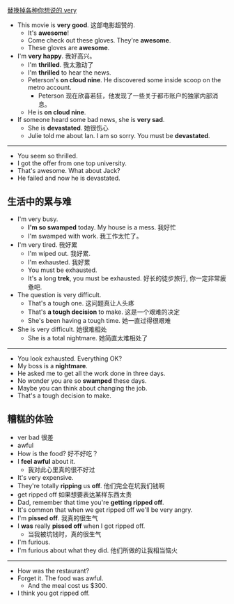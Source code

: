 [替换掉各种你想说的 very](https://youtu.be/wdwK69gTmtg)

- This movie is **very good**. 这部电影超赞的.
  - It's **awesome**!
  - Come check out these gloves. They're **awesome**.
  - These gloves are **awesome**.
- I'm **very happy**. 我好高兴。
  - I'm **thrilled**. 我太激动了
  - I'm **thrilled** to hear the news.
  - Peterson's **on cloud nine**. He discovered some inside scoop on the metro account.
    - Peterson 现在欣喜若狂，他发现了一些关于都市账户的独家内部消息。
  - He is **on cloud nine**.
- If someone heard some bad news, she is **very sad**.
  - She is **devastated**. 她很伤心
  - Julie told me about Ian. I am so sorry. You must be **devastated**.

---

- You seem so thrilled.
- I got the offer from one top university.
- That's awesome. What about Jack?
- He failed and now he is devastated.

## 生活中的累与难

- I'm very busy.
  - **I'm so swamped** today. My house is a mess. 我好忙
  - I'm swamped with work. 我工作太忙了。
- I'm very tired. 我好累
  - I'm wiped out. 我好累.
  - I'm exhausted. 我好累
  - You must be exhausted.
  - It's a long **trek**, you must be exhausted. 好长的徒步旅行, 你一定非常疲惫吧.
- The question is very difficult.
  - That's a tough one. 这问题真让人头疼
  - That's **a tough decision** to make. 这是一个艰难的决定
  - She's been having a tough time. 她一直过得很艰难
- She is very difficult. 她很难相处
  - She is a total nightmare. 她简直太难相处了

---

- You look exhausted. Everything OK?
- My boss is a **nightmare**.
- He asked me to get all the work done in three days.
- No wonder you are so **swamped** these days.
- Maybe you can think about changing the job.
- That's a tough decision to make.

## 糟糕的体验

- ver bad 很差
- awful
- How is the food? 好不好吃？
- I **feel awful** about it.
  - 我对此心里真的很不好过
- It's very expensive.
- They're totally **ripping** us **off**. 他们完全在坑我们钱啊
- get ripped off 如果想要表达某样东西太贵
- Dad, remember that time you're **getting ripped off**.
- It's common that when we get ripped off we'll be very angry.
- I'm **pissed off**. 我真的很生气
- I **was** really **pissed off** when I got ripped off.
  - 当我被坑钱时，真的很生气
- I'm furious.
- I'm furious about what they did. 他们所做的让我相当恼火

---

- How was the restaurant?
- Forget it. The food was awful.
  - And the meal cost us $300.
- I think you got ripped off.

